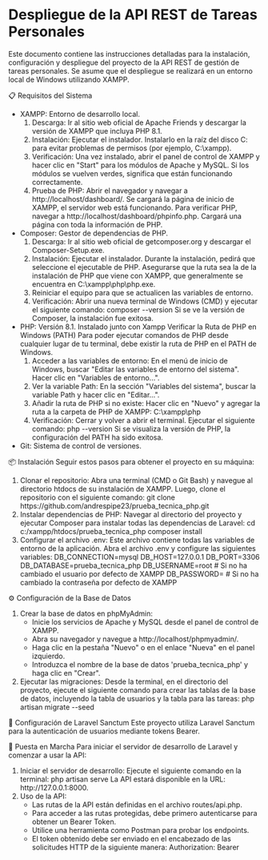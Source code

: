 <h1>Despliegue de la API REST de Tareas Personales</h1>
<p>Este documento contiene las instrucciones detalladas para la instalación, configuración y despliegue del proyecto de la API REST de gestión de tareas personales. Se asume que el despliegue se realizará en un entorno local de Windows utilizando XAMPP.</p>

📋 Requisitos del Sistema
<ul>
	<li>
		XAMPP: Entorno de desarrollo local.
		<ol>
			<li>
				Descarga: Ir al sitio web oficial de Apache Friends y descargar la versión de XAMPP que incluya PHP 8.1.
			</li>
			<li>
				Instalación: Ejecutar el instalador. Instalarlo en la raíz del disco C: para evitar problemas de permisos (por ejemplo, C:\xampp).
			</li>
			<li>
				Verificación: Una vez instalado, abrir el panel de control de XAMPP y hacer clic en "Start" para los módulos de Apache y MySQL. Si los módulos se vuelven verdes, significa que están funcionando correctamente.
			</li>
			<li>
				Prueba de PHP: Abrir el navegador y navegar a http://localhost/dashboard/. Se cargará la página de inicio de XAMPP, el servidor web está funcionando. Para verificar PHP, navegar a http://localhost/dashboard/phpinfo.php. Cargará una página con toda la información de PHP.
			</li>
		</ol>
	</li>
	<li>
		Composer: Gestor de dependencias de PHP.
		<ol>
			<li>
				Descarga: Ir al sitio web oficial de getcomposer.org y descargar el Composer-Setup.exe.
			</li>
			<li>
				Instalación: Ejecutar el instalador. Durante la instalación, pedirá que seleccione el ejecutable de PHP. Asegurarse que la ruta sea la de la instalación de PHP que viene con XAMPP, que generalmente se encuentra en C:\xampp\php\php.exe.
			</li>
			<li>
				Reiniciar el equipo para que se actualicen las variables de entorno.
			</li>
			<li>
				Verificación: Abrir una nueva terminal de Windows (CMD) y ejecutar el siguiente comando:
				composer --version
				Si se ve la versión de Composer, la instalación fue exitosa.
			</li>
		</ol>
	</li>
	<li>
		PHP: Versión 8.1.
		Instalado junto con Xampp
		Verificar la Ruta de PHP en Windows (PATH)
		Para poder ejecutar comandos de PHP desde cualquier lugar de tu terminal, debe existir la ruta de PHP en el PATH de Windows.
		<ol>
			<li>
				Acceder a las variables de entorno: En el menú de inicio de Windows, buscar "Editar las variables de entorno del sistema". Hacer clic en "Variables de entorno...".
			</li>
			<li>
				Ver la variable Path: En la sección "Variables del sistema", buscar la variable Path y hacer clic en "Editar...".
			</li>
			<li>
				Añadir la ruta de PHP si no existe: Hacer clic en "Nuevo" y agregar la ruta a la carpeta de PHP de XAMPP:
				C:\xampp\php
			</li>
			<li>
				Verificación: Cerrar y volver a abrir el terminal. Ejecutar el siguiente comando:
				php --version
				Si se visualiza la versión de PHP, la configuración del PATH ha sido exitosa.
			</li>
		</ol>
	</li>
	<li>
 		Git: Sistema de control de versiones.
	</li>
</ul>

📦 Instalación
Seguir estos pasos para obtener el proyecto en su máquina:
<ol>
	<li>
		Clonar el repositorio:
		Abra una terminal (CMD o Git Bash) y navegue al directorio htdocs de su instalación de XAMPP. Luego, clone el repositorio con el siguiente comando:
        git clone https://github.com/andrespipe23/prueba_tecnica_php.git
	</li>
	<li>
		Instalar dependencias de PHP:
		Navegar al directorio del proyecto y ejecutar Composer para instalar todas las dependencias de Laravel:
		cd c:/xampp/htdocs/prueba_tecnica_php
		composer install
	</li>
	<li>
		Configurar el archivo .env:
		Este archivo contiene todas las variables de entorno de la aplicación.
		Abra el archivo .env y configure las siguientes variables:
		DB_CONNECTION=mysql
		DB_HOST=127.0.0.1
		DB_PORT=3306
		DB_DATABASE=prueba_tecnica_php
		DB_USERNAME=root # Si no ha cambiado el usuario por defecto de XAMPP
		DB_PASSWORD= # Si no ha cambiado la contraseña por defecto de XAMPP
	</li>
</ol>

⚙️ Configuración de la Base de Datos
<ol>
	<li>
		Crear la base de datos en phpMyAdmin:
		<ul>
			<li>
				Inicie los servicios de Apache y MySQL desde el panel de control de XAMPP.
			</li>
			<li>
				Abra su navegador y navegue a http://localhost/phpmyadmin/.
			</li>
			<li>
				Haga clic en la pestaña "Nuevo" o en el enlace "Nueva" en el panel izquierdo.
			</li>
			<li>
				Introduzca el nombre de la base de datos 'prueba_tecnica_php' y haga clic en "Crear".
			</li>
		</ul>
	</li>
	<li>
		Ejecutar las migraciones:
		Desde la terminal, en el directorio del proyecto, ejecute el siguiente comando para crear las tablas de la base de datos, incluyendo la tabla de usuarios y la tabla para las tareas:
		php artisan migrate --seed
	</li>
</ol>

🔑 Configuración de Laravel Sanctum
Este proyecto utiliza Laravel Sanctum para la autenticación de usuarios mediante tokens Bearer.

🚀 Puesta en Marcha
Para iniciar el servidor de desarrollo de Laravel y comenzar a usar la API:
<ol>
	<li>
		Iniciar el servidor de desarrollo:
		Ejecute el siguiente comando en la terminal:
		php artisan serve
		La API estará disponible en la URL: http://127.0.0.1:8000.
	</li>
	<li>
	Uso de la API:
	<ul>
		<li>
			Las rutas de la API están definidas en el archivo routes/api.php.
		</li>
		<li>
			Para acceder a las rutas protegidas, debe primero autenticarse para obtener un Bearer Token.
		</li>
		<li>
			Utilice una herramienta como Postman para probar los endpoints.
		</li>
		<li>
			El token obtenido debe ser enviado en el encabezado de las solicitudes HTTP de la siguiente manera:
			Authorization: Bearer <your_token_here>
		</li>
	</ul>
	</li>
</ol>